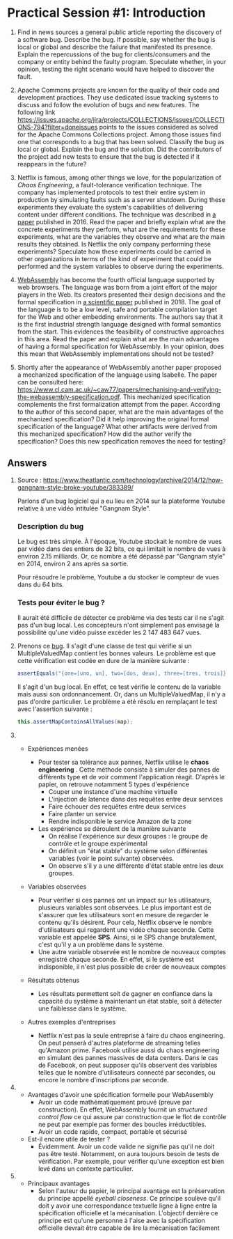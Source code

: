 # Practical Session #1: Introduction

1. Find in news sources a general public article reporting the discovery of a software bug. Describe the bug. If possible, say whether the bug is local or global and describe the failure that manifested its presence. Explain the repercussions of the bug for clients/consumers and the company or entity behind the faulty program. Speculate whether, in your opinion, testing the right scenario would have helped to discover the fault.

2. Apache Commons projects are known for the quality of their code and development practices. They use dedicated issue tracking systems to discuss and follow the evolution of bugs and new features. The following link https://issues.apache.org/jira/projects/COLLECTIONS/issues/COLLECTIONS-794?filter=doneissues points to the issues considered as solved for the Apache Commons Collections project. Among those issues find one that corresponds to a bug that has been solved. Classify the bug as local or global. Explain the bug and the solution. Did the contributors of the project add new tests to ensure that the bug is detected if it reappears in the future?

3. Netflix is famous, among other things we love, for the popularization of *Chaos Engineering*, a fault-tolerance verification technique. The company has implemented protocols to test their entire system in production by simulating faults such as a server shutdown. During these experiments they evaluate the system's capabilities of delivering content under different conditions. The technique was described in [a paper](https://arxiv.org/ftp/arxiv/papers/1702/1702.05843.pdf) published in 2016. Read the paper and briefly explain what are the concrete experiments they perform, what are the requirements for these experiments, what are the variables they observe and what are the main results they obtained. Is Netflix the only company performing these experiments? Speculate how these experiments could be carried in other organizations in terms of the kind of experiment that could be performed and the system variables to observe during the experiments.

4. [WebAssembly](https://webassembly.org/) has become the fourth official language supported by web browsers. The language was born from a joint effort of the major players in the Web. Its creators presented their design decisions and the formal specification in [a scientific paper](https://people.mpi-sws.org/~rossberg/papers/Haas,%20Rossberg,%20Schuff,%20Titzer,%20Gohman,%20Wagner,%20Zakai,%20Bastien,%20Holman%20-%20Bringing%20the%20Web%20up%20to%20Speed%20with%20WebAssembly.pdf) published in 2018. The goal of the language is to be a low level, safe and portable compilation target for the Web and other embedding environments. The authors say that it is the first industrial strength language designed with formal semantics from the start. This evidences the feasibility of constructive approaches in this area. Read the paper and explain what are the main advantages of having a formal specification for WebAssembly. In your opinion, does this mean that WebAssembly implementations should not be tested? 

5.  Shortly after the appearance of WebAssembly another paper proposed a mechanized specification of the language using Isabelle. The paper can be consulted here: https://www.cl.cam.ac.uk/~caw77/papers/mechanising-and-verifying-the-webassembly-specification.pdf. This mechanized specification complements the first formalization attempt from the paper. According to the author of this second paper, what are the main advantages of the mechanized specification? Did it help improving the original formal specification of the language? What other artifacts were derived from this mechanized specification? How did the author verify the specification? Does this new specification removes the need for testing?

## Answers

1. Source : https://www.theatlantic.com/technology/archive/2014/12/how-gangnam-style-broke-youtube/383389/

   Parlons d'un bug logiciel qui a eu lieu en 2014 sur la plateforme Youtube relative à une vidéo intitulée "Gangnam Style".

   ### Description du bug

   Le bug est très simple. À l'époque, Youtube stockait le nombre de vues par vidéo dans des entiers de 32 bits, ce qui limitait le nombre de vues à environ 2.15 milliards. Or, ce nombre a été dépassé par "Gangnam style" en 2014, environ 2 ans après sa sortie.  

   Pour résoudre le problème, Youtube a du stocker le compteur de vues dans du 64 bits.

   ### Tests pour éviter le bug ?

   Il aurait été difficile de détecter ce problème via des tests car il ne s'agit pas d'un bug local. Les concepteurs n'ont simplement pas envisagé la possibilité qu'une vidéo puisse excéder les 2 147 483 647 vues.

2. Prenons ce [bug](https://issues.apache.org/jira/projects/COLLECTIONS/issues/COLLECTIONS-769?filter=doneissues). Il s'agit d'une classe de test qui vérifie si un MultipleValuedMap contient les bonnes valeurs. Le problème est que cette vérification est codée en dure de la manière suivante :

   ```java
   assertEquals("{one=[uno, un], two=[dos, deux], three=[tres, trois]}", map.toString());
   ```

   Il s'agit d'un bug local. En effet, ce test vérifie le contenu de la variable mais aussi son ordonnancement. Or, dans un MultipleValuedMap, il n'y a pas d'ordre particulier. Le problème a été résolu en remplaçant le test avec l'assertion suivante :

   ```java
   this.assertMapContainsAllValues(map);
   ```

3. - Expériences menées
     - Pour tester sa tolérance aux pannes, Netflix utilise le **chaos engineering** . Cette méthode consiste à simuler des pannes de différents type et de voir comment l'application réagit. D'après le papier, on retrouve notamment 5 types d'expérience
       - Couper une instance d'une machine virtuelle
       - L'injection de latence dans des requêtes entre deux services
       - Faire échouer des requêtes entre deux services
       - Faire planter un service
       - Rendre indisponible le service Amazon de la zone
     - Les expérience se déroulent de la manière suivante
       - On réalise l'expérience sur deux groupes : le groupe de contrôle et le groupe expérimental
       - On définit un "état stable" du système selon différentes variables (voir le point suivante) observées.
       - On observe s'il y a une différente d'état stable entre les deux groupes.

   - Variables observées
     - Pour vérifier si ces pannes ont un impact sur les utilisateurs, plusieurs variables sont observées. Le plus important est de s'assurer que les utilisateurs sont en mesure de regarder le contenu qu'ils désirent. Pour cela, Netflix observe le nombre d'utilisateurs qui regardent une vidéo chaque seconde. Cette variable est appelée **SPS**. Ainsi, si le SPS change brutalement, c'est qu'il y a un problème dans le système.
     - Une autre variable observée est le nombre de nouveaux comptes enregistré chaque seconde. En effet, si le système est indisponible, il n'est plus possible de créer de nouveaux comptes
   - Résultats obtenus
     - Les résultats permettent soit de gagner en confiance dans la capacité du système à maintenant un état stable, soit à détecter une faiblesse dans le système. 
   - Autres exemples d'entreprises
     - Netflix n'est pas la seule entreprise à faire du chaos engineering. On peut penserà d'autres plateforme de streaming telles qu'Amazon prime. Facebook utilise aussi du chaos engineering en simulant des pannes massives de data centers. Dans le cas de Facebook, on peut supposer qu'ils observent des variables telles que le nombre d'utilisateurs connecté par secondes, ou encore le nombre d'inscriptions par seconde.

4. - Avantages d'avoir une spécification formelle pour WebAssembly
     - Avoir un code mathématiquement prouvé (preuve par construction). En effet, WebAssembly fournit un *structured control flow* ce qui assure par construction que le flot de contrôle ne peut par exemple pas former des boucles irréductibles.
     - Avoir un code rapide, compact, portable et sécurisé 
   - Est-il encore utile de tester ?
     - Évidemment. Avoir un code valide ne signifie pas qu'il ne doit pas être testé. Notamment, on aura toujours besoin de tests de vérification. Par exemple, pour vérifier qu'une exception est bien levé dans un contexte particulier.

5. - Principaux avantages
     - Selon l'auteur du papier, le principal avantage est la préservation du principe appellé *eyeball closeness*. Ce principe soulève qu'il doit y avoir une correspondance textuelle ligne à ligne entre la spécification officielle et la mécanisation. L'objectif derrière ce principe est qu'une personne à l'aise avec la spécification officielle devrait être capable de lire la mécanisation facilement
